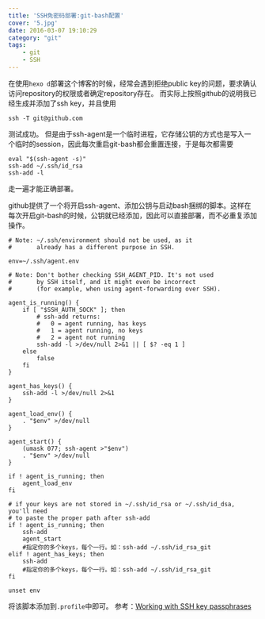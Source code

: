 ```yaml
---
title: 'SSH免密码部署:git-bash配置'
cover: '5.jpg'
date: 2016-03-07 19:10:29
category: "git"
tags:
    - git
    - SSH
---
```


在使用`hexo d`部署这个博客的时候，经常会遇到拒绝public key的问题，要求确认访问repository的权限或者确定repository存在。
而实际上按照github的说明我已经生成并添加了ssh key，并且使用
```
ssh -T git@github.com
```
测试成功。
但是由于ssh-agent是一个临时进程，它存储公钥的方式也是写入一个临时的session，因此每次重启git-bash都会重置连接，于是每次都需要
```
eval "$(ssh-agent -s)"
ssh-add ~/.ssh/id_rsa
ssh-add -l
```
走一遍才能正确部署。  
<!--more-->
github提供了一个将开启ssh-agent、添加公钥与启动bash捆绑的脚本。这样在每次开启git-bash的时候，公钥就已经添加，因此可以直接部署，而不必重复添加操作。
```shell
# Note: ~/.ssh/environment should not be used, as it
#       already has a different purpose in SSH.

env=~/.ssh/agent.env

# Note: Don't bother checking SSH_AGENT_PID. It's not used
#       by SSH itself, and it might even be incorrect
#       (for example, when using agent-forwarding over SSH).

agent_is_running() {
    if [ "$SSH_AUTH_SOCK" ]; then
        # ssh-add returns:
        #   0 = agent running, has keys
        #   1 = agent running, no keys
        #   2 = agent not running
        ssh-add -l >/dev/null 2>&1 || [ $? -eq 1 ]
    else
        false
    fi
}

agent_has_keys() {
    ssh-add -l >/dev/null 2>&1
}

agent_load_env() {
    . "$env" >/dev/null
}

agent_start() {
    (umask 077; ssh-agent >"$env")
    . "$env" >/dev/null
}

if ! agent_is_running; then
    agent_load_env
fi

# if your keys are not stored in ~/.ssh/id_rsa or ~/.ssh/id_dsa, you'll need
# to paste the proper path after ssh-add
if ! agent_is_running; then
    ssh-add
    agent_start
    #指定你的多个keys，每个一行。如：ssh-add ~/.ssh/id_rsa_git
elif ! agent_has_keys; then
    ssh-add
    #指定你的多个keys，每个一行。如：ssh-add ~/.ssh/id_rsa_git
fi

unset env
```
将该脚本添加到`.profile`中即可。
参考：[Working with SSH key passphrases](https://help.github.com/articles/working-with-ssh-key-passphrases/)
